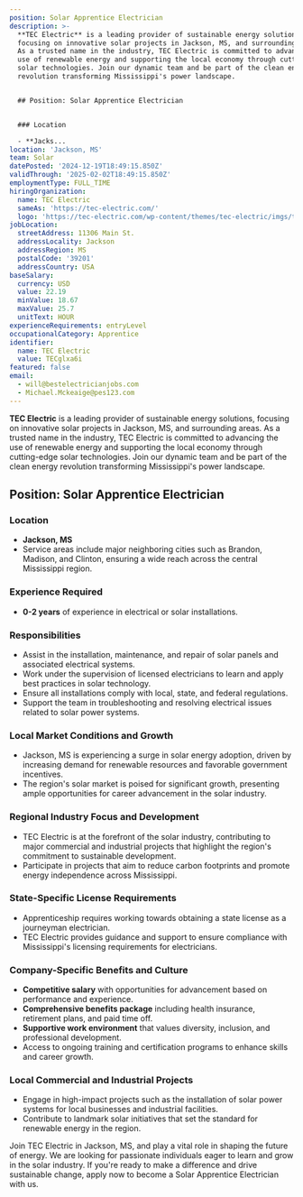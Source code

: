 ```yaml
---
position: Solar Apprentice Electrician
description: >-
  **TEC Electric** is a leading provider of sustainable energy solutions,
  focusing on innovative solar projects in Jackson, MS, and surrounding areas.
  As a trusted name in the industry, TEC Electric is committed to advancing the
  use of renewable energy and supporting the local economy through cutting-edge
  solar technologies. Join our dynamic team and be part of the clean energy
  revolution transforming Mississippi's power landscape.


  ## Position: Solar Apprentice Electrician


  ### Location

  - **Jacks...
location: 'Jackson, MS'
team: Solar
datePosted: '2024-12-19T18:49:15.850Z'
validThrough: '2025-02-02T18:49:15.850Z'
employmentType: FULL_TIME
hiringOrganization:
  name: TEC Electric
  sameAs: 'https://tec-electric.com/'
  logo: 'https://tec-electric.com/wp-content/themes/tec-electric/imgs/tec-logo.png'
jobLocation:
  streetAddress: 11306 Main St.
  addressLocality: Jackson
  addressRegion: MS
  postalCode: '39201'
  addressCountry: USA
baseSalary:
  currency: USD
  value: 22.19
  minValue: 18.67
  maxValue: 25.7
  unitText: HOUR
experienceRequirements: entryLevel
occupationalCategory: Apprentice
identifier:
  name: TEC Electric
  value: TECglxa6i
featured: false
email:
  - will@bestelectricianjobs.com
  - Michael.Mckeaige@pes123.com
---
```




**TEC Electric** is a leading provider of sustainable energy solutions, focusing on innovative solar projects in Jackson, MS, and surrounding areas. As a trusted name in the industry, TEC Electric is committed to advancing the use of renewable energy and supporting the local economy through cutting-edge solar technologies. Join our dynamic team and be part of the clean energy revolution transforming Mississippi's power landscape.

## Position: Solar Apprentice Electrician

### Location
- **Jackson, MS**
- Service areas include major neighboring cities such as Brandon, Madison, and Clinton, ensuring a wide reach across the central Mississippi region.

### Experience Required
- **0-2 years** of experience in electrical or solar installations.

### Responsibilities
- Assist in the installation, maintenance, and repair of solar panels and associated electrical systems.
- Work under the supervision of licensed electricians to learn and apply best practices in solar technology.
- Ensure all installations comply with local, state, and federal regulations.
- Support the team in troubleshooting and resolving electrical issues related to solar power systems.

### Local Market Conditions and Growth
- Jackson, MS is experiencing a surge in solar energy adoption, driven by increasing demand for renewable resources and favorable government incentives.
- The region's solar market is poised for significant growth, presenting ample opportunities for career advancement in the solar industry.

### Regional Industry Focus and Development
- TEC Electric is at the forefront of the solar industry, contributing to major commercial and industrial projects that highlight the region's commitment to sustainable development.
- Participate in projects that aim to reduce carbon footprints and promote energy independence across Mississippi.

### State-Specific License Requirements
- Apprenticeship requires working towards obtaining a state license as a journeyman electrician.
- TEC Electric provides guidance and support to ensure compliance with Mississippi's licensing requirements for electricians.

### Company-Specific Benefits and Culture
- **Competitive salary** with opportunities for advancement based on performance and experience.
- **Comprehensive benefits package** including health insurance, retirement plans, and paid time off.
- **Supportive work environment** that values diversity, inclusion, and professional development.
- Access to ongoing training and certification programs to enhance skills and career growth.

### Local Commercial and Industrial Projects
- Engage in high-impact projects such as the installation of solar power systems for local businesses and industrial facilities.
- Contribute to landmark solar initiatives that set the standard for renewable energy in the region.

Join TEC Electric in Jackson, MS, and play a vital role in shaping the future of energy. We are looking for passionate individuals eager to learn and grow in the solar industry. If you're ready to make a difference and drive sustainable change, apply now to become a Solar Apprentice Electrician with us.